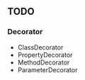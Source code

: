 TODO
----

### Decorator

 * ClassDecorator
 * PropertyDecorator
 * MethodDecorator
 * ParameterDecorator
